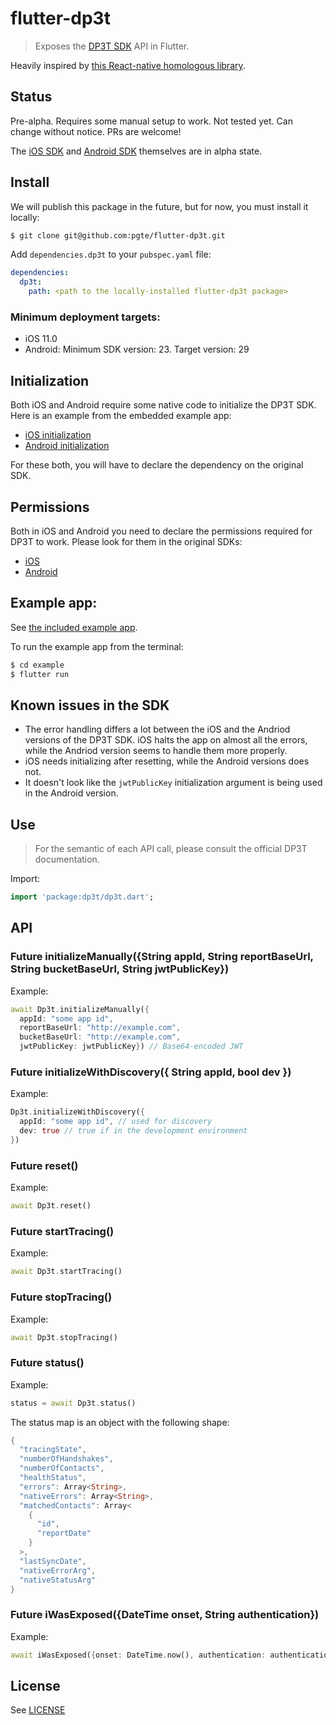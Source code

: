 # flutter-dp3t

> Exposes the [DP3T SDK](https://github.com/DP-3T/dp3t-sdk-ios) API in Flutter.

Heavily inspired by [this React-native homologous library](https://github.com/fmauquie/react-native-dp3t-sdk).

## Status

Pre-alpha. Requires some manual setup to work. Not tested yet. Can change without notice. PRs are welcome!

The [iOS SDK][ios sdk] and [Android SDK][android sdk] themselves are in alpha state.


## Install

We will publish this package in the future, but for now, you must install it locally:

```bash
$ git clone git@github.com:pgte/flutter-dp3t.git
```

Add `dependencies.dp3t` to your `pubspec.yaml` file:

```yaml
dependencies:
  dp3t:
    path: <path to the locally-installed flutter-dp3t package>
```

### Minimum deployment targets:

* iOS 11.0
* Android: Minimum SDK version: 23. Target version: 29


## Initialization

Both iOS and Android require some native code to initialize the DP3T SDK. Here is an example from the embedded example app:

* [iOS initialization](example/ios/Runner/AppDelegate.swift)
* [Android initialization](example/android/app/src/main/kotlin/me/pgte/dp3t_example/MainActivity.kt)

For these both, you will have to declare the dependency on the original SDK.

## Permissions

Both in iOS and Android you need to declare the permissions required for DP3T to work. Please look for them in the original SDKs:

* [iOS][ios sdk]
* [Android][android sdk]

## Example app:

See [the included example app](example).

To run the example app from the terminal:

```bash
$ cd example
$ flutter run
```

## Known issues in the SDK

* The error handling differs a lot between the iOS and the Andriod versions of the DP3T SDK. iOS halts the app on almost all the errors, while the Andriod version seems to handle them more properly.
* iOS needs initializing after resetting, while the Android versions does not.
* It doesn't look like the `jwtPublicKey` initialization argument is being used in the Android version.


## Use

> For the semantic of each API call, please consult the official DP3T documentation.

Import:


```dart
import 'package:dp3t/dp3t.dart';
```

## API


### Future<void> initializeManually({String appId, String reportBaseUrl, String bucketBaseUrl, String jwtPublicKey})

Example:

```dart
await Dp3t.initializeManually({
  appId: "some app id",
  reportBaseUrl: "http://example.com",
  bucketBaseUrl: "http://example.com",
  jwtPublicKey: jwtPublicKey}) // Base64-encoded JWT
```

### Future<void> initializeWithDiscovery({ String appId, bool dev })

Example:

```dart
Dp3t.initializeWithDiscovery({
  appId: "some app id", // used for discovery
  dev: true // true if in the development environment
})
```


### Future<void> reset()

Example:

```dart
await Dp3t.reset()
```


### Future<void> startTracing()

Example:

```dart
await Dp3t.startTracing()
```


### Future<void> stopTracing()

Example:

```dart
await Dp3t.stopTracing()
```

### Future<Map> status()

Example:

```dart
status = await Dp3t.status()
```

The status map is an object with the following shape:

```dart
{
  "tracingState",
  "numberOfHandshakes",
  "numberOfContacts",
  "healthStatus",
  "errors": Array<String>,
  "nativeErrors": Array<String>,
  "matchedContacts": Array<
    {
      "id",
      "reportDate"
    }
  >,
  "lastSyncDate",
  "nativeErrorArg",
  "nativeStatusArg"
}
```

### Future<void> iWasExposed({DateTime onset, String authentication})

Example:

```dart
await iWasExposed({onset: DateTime.now(), authentication: authenticationString })
```

## License

See [LICENSE](./LICENSE)

[ios sdk]: https://github.com/DP-3T/dp3t-sdk-ios
[android sdk]: https://github.com/DP-3T/dp3t-sdk-android
